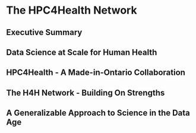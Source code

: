 # The HPC4Health Network

## Executive Summary


## Data Science at Scale for Human Health


## HPC4Health - A Made-in-Ontario Collaboration


## The H4H Network - Building On Strengths


## A Generalizable Approach to Science in the Data Age
